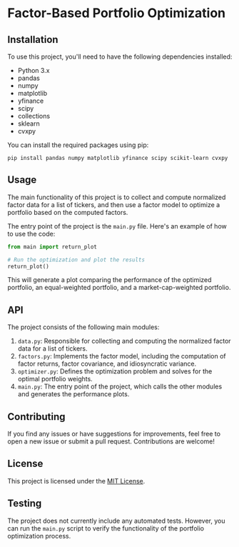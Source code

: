 # Factor-Based Portfolio Optimization

## Installation

To use this project, you'll need to have the following dependencies installed:

- Python 3.x
- pandas
- numpy
- matplotlib
- yfinance
- scipy
- collections
- sklearn
- cvxpy

You can install the required packages using pip:

```
pip install pandas numpy matplotlib yfinance scipy scikit-learn cvxpy
```

## Usage

The main functionality of this project is to collect and compute normalized factor data for a list of tickers, and then use a factor model to optimize a portfolio based on the computed factors.

The entry point of the project is the `main.py` file. Here's an example of how to use the code:

```python
from main import return_plot

# Run the optimization and plot the results
return_plot()
```

This will generate a plot comparing the performance of the optimized portfolio, an equal-weighted portfolio, and a market-cap-weighted portfolio.

## API

The project consists of the following main modules:

1. `data.py`: Responsible for collecting and computing the normalized factor data for a list of tickers.
2. `factors.py`: Implements the factor model, including the computation of factor returns, factor covariance, and idiosyncratic variance.
3. `optimizer.py`: Defines the optimization problem and solves for the optimal portfolio weights.
4. `main.py`: The entry point of the project, which calls the other modules and generates the performance plots.

## Contributing

If you find any issues or have suggestions for improvements, feel free to open a new issue or submit a pull request. Contributions are welcome!

## License

This project is licensed under the [MIT License](LICENSE).

## Testing

The project does not currently include any automated tests. However, you can run the `main.py` script to verify the functionality of the portfolio optimization process.
